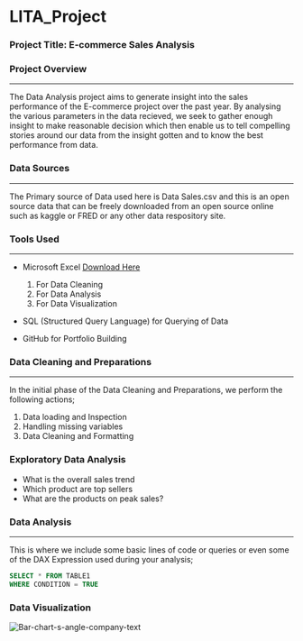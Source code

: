# LITA_Project

### Project Title: E-commerce Sales Analysis

### Project Overview
---
The Data Analysis project aims to generate insight into the sales performance of the E-commerce project over the past year. By analysing the various parameters in the data recieved, we seek to gather enough insight to make reasonable decision which then enable us to tell compelling stories around our data from the insight gotten and to know the best performance from data.

### Data Sources
---
The Primary source of Data used here is Data Sales.csv and this is an open source data that can be freely downloaded from an open source online such as kaggle or FRED or any other data respository site.

### Tools Used
---
- Microsoft Excel [Download Here](https://www.microsoft.com)
  1. For Data Cleaning
  2. For Data Analysis
  3. For Data Visualization
     
- SQL (Structured Query Language) for Querying of Data
- GitHub for Portfolio Building

### Data Cleaning and Preparations 
---
In the initial phase of the Data Cleaning and Preparations, we perform the following actions;
1. Data loading and Inspection
2. Handling missing variables
3. Data Cleaning and Formatting

### Exploratory Data Analysis
- What is the overall sales trend
- Which product are top sellers
- What are the products on peak sales?

### Data Analysis
---
This is where we include some basic lines of code or queries or even some of the DAX Expression used during your analysis;

```SQL
SELECT * FROM TABLE1
WHERE CONDITION = TRUE
```

### Data Visualization

![Bar-chart-s-angle-company-text](https://github.com/user-attachments/assets/eedd31b5-9aee-4108-b285-ca53582b9e28)

